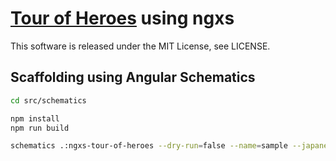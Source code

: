 # [Tour of Heroes](https://angular.jp/tutorial) using ngxs
This software is released under the MIT License, see LICENSE.

## Scaffolding using Angular Schematics
```bash
cd src/schematics

npm install
npm run build

schematics .:ngxs-tour-of-heroes --dry-run=false --name=sample --japaneseName=サンプル
```